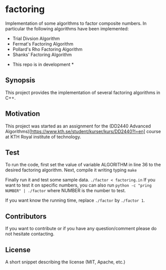 # factoring
Implementation of some algorithms to factor composite numbers. 
In particular the following algorithms have been implemented:

- Trial Divsion Algorithm
- Fermat's Factoring Algorithm
- Pollard's Rho Factoring Algorithm
- Shanks' Factoring Algorithm


* This repo is in development *


## Synopsis

This project provides the implementation of several factoring algorithms in C++.

## Motivation

This project was started as an assignment for the (DD2440 Advanced Algorithms)[https://www.kth.se/student/kurser/kurs/DD2440?l=en] course at KTH Royal institute of technology. 


## Test

To run the code, first set the value of variable ALGORITHM in line 36 to the desired factoring algorithm. 
Next, compile it writing typing 
`make`

Finally run it and test some sample data.
`./factor < factoring.in`
If you want to test it on specific numbers, you can also run
`python -c "pring NUMBER" | ./factor`
where NUMBER is the number to test.

If you want know the running time, replace `./factor` by `./factor 1`.


## Contributors

If you want to contribute or if you have any question/comment please do not hesitate contacting.


## License

A short snippet describing the license (MIT, Apache, etc.)
